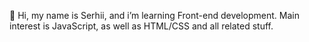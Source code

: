 👋 Hi, my name is Serhii, and i’m learning Front-end development. Main interest is JavaScript, as well as HTML/CSS and all related stuff.
